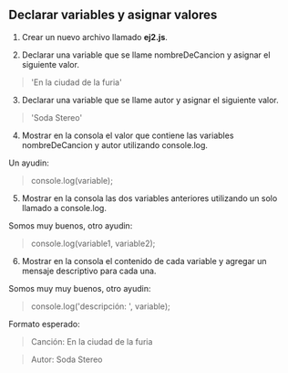 ## Declarar variables y asignar valores

1) Crear un nuevo archivo llamado **ej2.js**.

2) Declarar una variable que se llame nombreDeCancion y asignar el siguiente valor.
> 'En la ciudad de la furia'

3) Declarar una variable que se llame autor y asignar el siguiente valor.
> 'Soda Stereo'

4) Mostrar en la consola el valor que contiene las variables nombreDeCancion y autor utilizando console.log.

Un ayudin:
> console.log(variable);

5) Mostrar en la consola las dos variables anteriores utilizando un solo llamado a console.log.

Somos muy buenos, otro ayudin:
> console.log(variable1, variable2);

6) Mostrar en la consola el contenido de cada variable y agregar un mensaje descriptivo para cada una.

Somos muy muy buenos, otro ayudin:
> console.log('descripción: ', variable);

Formato esperado:

> Canción: En la ciudad de la furia

> Autor: Soda Stereo
